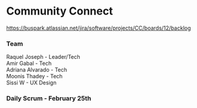 # Community Connect
https://buspark.atlassian.net/jira/software/projects/CC/boards/12/backlog

### Team
Raquel Joseph - Leader/Tech\
Amir Gabal - Tech\
Adriana Alvarado - Tech\
Moonis Thadey - Tech\
Sissi W - UX Design

### Daily Scrum - February 25th
